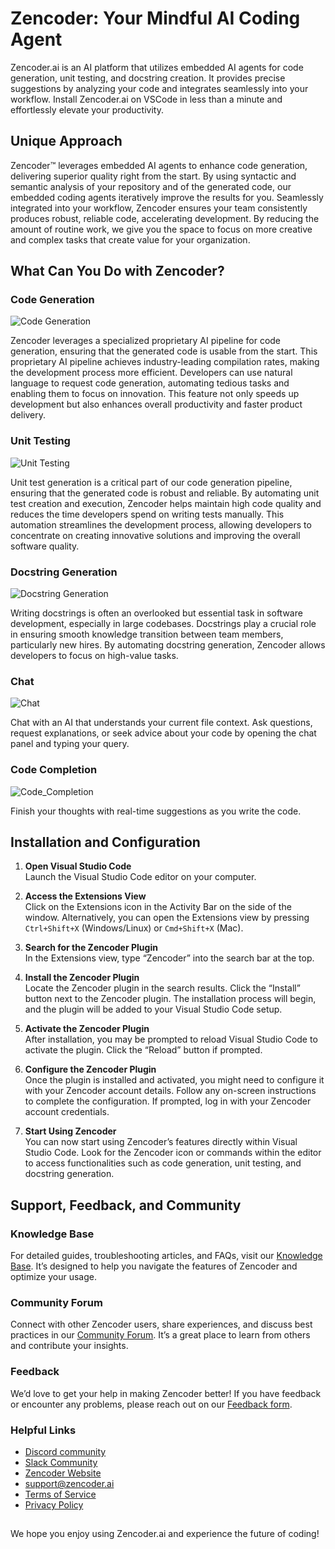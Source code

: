 # Zencoder: Your Mindful AI Coding Agent

Zencoder.ai is an AI platform that utilizes embedded AI agents for code generation, unit testing, and docstring creation. It provides precise suggestions by analyzing your code and integrates seamlessly into your workflow. Install Zencoder.ai on VSCode in less than a minute and effortlessly elevate your productivity.

## Unique Approach

Zencoder™ leverages embedded AI agents to enhance code generation, delivering superior quality right from the start. By using syntactic and semantic analysis of your repository and of the generated code, our embedded coding agents iteratively improve the results for you. Seamlessly integrated into your workflow, Zencoder ensures your team consistently produces robust, reliable code, accelerating development. By reducing the amount of routine work, we give you the space to focus on more creative and complex tasks that create value for your organization.

## What Can You Do with Zencoder?

### Code Generation

![Code Generation](assets/Zencoder-Code-Generation.gif)

Zencoder leverages a specialized proprietary AI pipeline for code generation, ensuring that the generated code is usable from the start. This proprietary AI pipeline achieves industry-leading compilation rates, making the development process more efficient. Developers can use natural language to request code generation, automating tedious tasks and enabling them to focus on innovation. This feature not only speeds up development but also enhances overall productivity and faster product delivery.

### Unit Testing

![Unit Testing](assets/Zencoder-Unit-Testing.gif)

Unit test generation is a critical part of our code generation pipeline, ensuring that the generated code is robust and reliable. By automating unit test creation and execution, Zencoder helps maintain high code quality and reduces the time developers spend on writing tests manually. This automation streamlines the development process, allowing developers to concentrate on creating innovative solutions and improving the overall software quality.

### Docstring Generation

![Docstring Generation](assets/Zencoder-Doc-Generation.gif)

Writing docstrings is often an overlooked but essential task in software development, especially in large codebases. Docstrings play a crucial role in ensuring smooth knowledge transition between team members, particularly new hires. By automating docstring generation, Zencoder allows developers to focus on high-value tasks.

### Chat

![Chat](assets/Zencoder-Chat.gif)

Chat with an AI that understands your current file context. Ask questions, request explanations, or seek advice about your code by opening the chat panel and typing your query.

### Code Completion

![Code_Completion](assets/Zencoder-Code-Completion.gif)

Finish your thoughts with real-time suggestions as you write the code.

## Installation and Configuration

1. **Open Visual Studio Code**  
   Launch the Visual Studio Code editor on your computer.

3. **Access the Extensions View**  
   Click on the Extensions icon in the Activity Bar on the side of the window. Alternatively, you can open the Extensions view by pressing `Ctrl+Shift+X` (Windows/Linux) or `Cmd+Shift+X` (Mac).

4. **Search for the Zencoder Plugin**  
   In the Extensions view, type “Zencoder” into the search bar at the top.

5. **Install the Zencoder Plugin**  
   Locate the Zencoder plugin in the search results. Click the “Install” button next to the Zencoder plugin. The installation process will begin, and the plugin will be added to your Visual Studio Code setup.

6. **Activate the Zencoder Plugin**  
   After installation, you may be prompted to reload Visual Studio Code to activate the plugin. Click the “Reload” button if prompted.

7. **Configure the Zencoder Plugin**  
   Once the plugin is installed and activated, you might need to configure it with your Zencoder account details. Follow any on-screen instructions to complete the configuration. If prompted, log in with your Zencoder account credentials.

8. **Start Using Zencoder**  
   You can now start using Zencoder’s features directly within Visual Studio Code. Look for the Zencoder icon or commands within the editor to access functionalities such as code generation, unit testing, and docstring generation.

## Support, Feedback, and Community

### Knowledge Base
For detailed guides, troubleshooting articles, and FAQs, visit our [Knowledge Base](https://zencoder.ai/knowledgebase). It’s designed to help you navigate the features of Zencoder and optimize your usage.

### Community Forum
Connect with other Zencoder users, share experiences, and discuss best practices in our [Community Forum]([https://46014728.hs-sites.com/](https://zencoder.ai/knowledgebase/zencoder-community-forums)). It’s a great place to learn from others and contribute your insights.

### Feedback
We’d love to get your help in making Zencoder better! If you have feedback or encounter any problems, please reach out on our [Feedback form]([https://46014728.hs-sites.com/](https://zencoder.ai/product-feedback)).

### Helpful Links
- [Discord community](https://discord.gg/YjNYBHg8Vb)
- [Slack Community](https://join.slack.com/t/zencoder-community/shared_invite/zt-2k6o9dts3-JKuYxzJs0J~CFvVa6hIAqA)
- [Zencoder Website](https://zencoder.ai)
- support@zencoder.ai
- [Terms of Service](https://zencoder.ai/terms-of-service)
- [Privacy Policy](https://zencoder.ai/privacy-policy)

## 
We hope you enjoy using Zencoder.ai and experience the future of coding!
